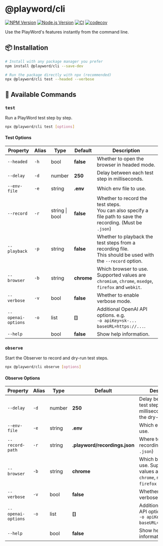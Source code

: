 # @playword/cli

[![NPM Version](https://img.shields.io/npm/v/@playword/cli)](https://www.npmjs.com/package/@playword/cli)
[![Node.js Version](https://img.shields.io/badge/node-%3E%3D20-yellow)](https://nodejs.org/en/download/package-manager)
[![CI](https://github.com/Foreverskyin0216/playword/actions/workflows/ci.yml/badge.svg)](https://github.com/Foreverskyin0216/playword/actions/workflows/ci.yml)
[![codecov](https://codecov.io/gh/Foreverskyin0216/playword/graph/badge.svg?token=8VO1EFXKDI)](https://codecov.io/gh/Foreverskyin0216/playword)

Use the PlayWord's features instantly from the command line.

## 📦 Installation

```bash
# Install with any package manager you prefer
npm install @playword/cli --save-dev

# Run the package directly with npx (recommended)
npx @playword/cli test --headed --verbose
```

## 📖 Available Commands

### `test`

Run a PlayWord test step by step.

```bash
npx @playword/cli test [options]
```

#### Test Options

| Property           | Alias | Type           | Default    | Description                                                                                                    |
| ------------------ | ----- | -------------- | ---------- | -------------------------------------------------------------------------------------------------------------- |
| `--headed`         | `-h`  | bool           | **false**  | Whether to open the browser in headed mode.                                                                    |
| `--delay`          | `-d`  | number         | **250**    | Delay between each test step in milliseconds.                                                                  |
| `--env-file`       | `-e`  | string         | **.env**   | Which env file to use.                                                                                         |
| `--record`         | `-r`  | string \| bool | **false**  | Whether to record the test steps.<br>You can also specify a file path to save the recording. (Must be `.json`) |
| `--playback`       | `-p`  | string         | **false**  | Whether to playback the test steps from a recording file.<br>This should be used with the `--record` option.   |
| `--browser`        | `-b`  | string         | **chrome** | Which browser to use. Supported values are `chromium`, `chrome`, `msedge`, `firefox` and `webkit`.             |
| `--verbose`        | `-v`  | bool           | **false**  | Whether to enable verbose mode.                                                                                |
| `--openai-options` | `-o`  | list           | **[]**     | Additional OpenAI API options. e.g.<br>`-o apiKey=sk-... baseURL=https://...`.                                 |
| `--help`           |       | bool           | **false**  | Show help information.                                                                                         |

### `observe`

Start the Observer to record and dry-run test steps.

```bash
npx @playword/cli observe [options]
```

#### Observe Options

| Property           | Alias | Type   | Default                       | Description                                                                                        |
| ------------------ | ----- | ------ | ----------------------------- | -------------------------------------------------------------------------------------------------- |
| `--delay`          | `-d`  | number | **250**                       | Delay between each test step in milliseconds during the dry-run process.                           |
| `--env-file`       | `-e`  | string | **.env**                      | Which env file to use.                                                                             |
| `--record-path`    | `-r`  | string | **.playword/recordings.json** | Where to save the recordings. (Must be `.json`)                                                    |
| `--browser`        | `-b`  | string | **chrome**                    | Which browser to use. Supported values are `chromium`, `chrome`, `msedge`, `firefox` and `webkit`. |
| `--verbose`        | `-v`  | bool   | **false**                     | Whether to enable verbose mode.                                                                    |
| `--openai-options` | `-o`  | list   | **[]**                        | Additional OpenAI API options. e.g.<br>`-o apiKey=sk-... baseURL=https://...`.                     |
| `--help`           |       | bool   | **false**                     | Show help information.                                                                             |
